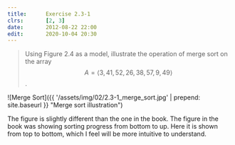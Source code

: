 ```yaml
---
title:      Exercise 2.3-1
clrs:       [2, 3]
date:       2012-08-22 22:00
edit:       2020-10-04 20:30
---
```


> Using Figure 2.4 as a model, illustrate the operation of merge sort on the array $$A = \langle3, 41, 52, 26, 38, 57, 9, 49\rangle$$.

![Merge Sort]({{ '/assets/img/02/2.3-1_merge_sort.jpg' | prepend: site.baseurl }} "Merge sort illustration")

The figure is slightly different than the one in the book. The figure in the book was showing sorting progress from bottom to up. Here it is shown from top to bottom, which I feel will be more intuitive to understand.
